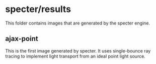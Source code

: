 # specter/results

This folder contains images that are generated by the specter engine.

## ajax-point

This is the first image generated by specter. It uses single-bounce ray tracing to implement light 
transport from an ideal point light source.